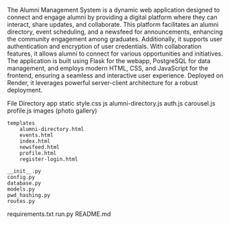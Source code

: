 The Alumni Management System is a dynamic web application designed to connect and engage alumni by providing a digital platform where they can interact, share updates, and collaborate. This platform facilitates an alumni directory, event scheduling, and a newsfeed for announcements, enhancing the community engagement among graduates. Additionally, it supports user authentication and encryption of user credentials. With collaboration features, it allows alumni to connect for various opportunities and initiatives. The application is built using Flask for the webapp, PostgreSQL for data management, and employs modern HTML, CSS, and JavaScript for the frontend, ensuring a seamless and interactive user experience. Deployed on Render, it leverages powerful server-client architecture for a robust deployment.

File Directory
app
    static
        style.css
        js
            alumni-directory.js
            auth.js
            carousel.js
            profile.js
        images
            (photo gallery)

    templates
        alumni-directory.html
        events.html
        index.html
        newsfeed.html
        profile.html
        register-login.html 

    __init__.py
    config.py
    database.py
    models.py
    pwd_hashing.py
    routes.py
   
requirements.txt
run.py
README.md